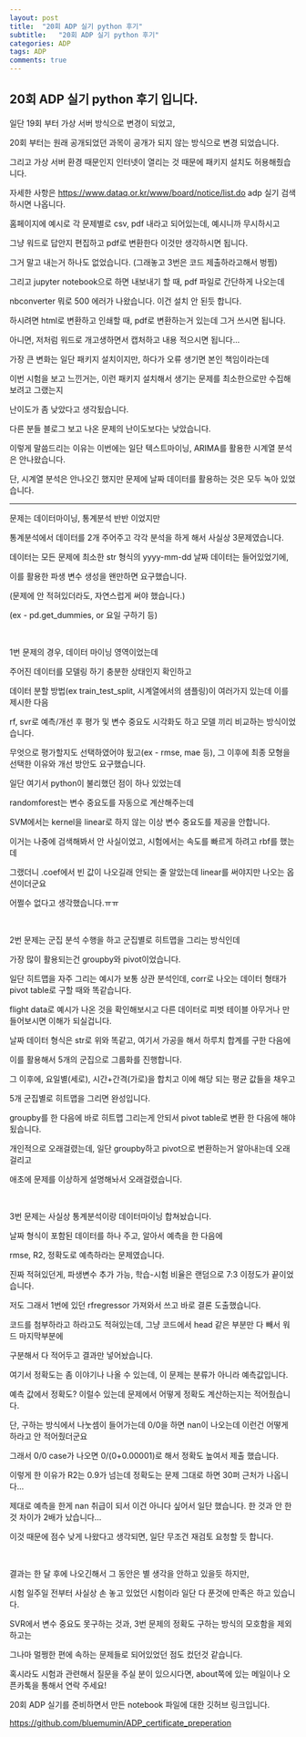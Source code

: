 ```yaml
---
layout: post
title:  "20회 ADP 실기 python 후기"
subtitle:   "20회 ADP 실기 python 후기"
categories: ADP
tags: ADP
comments: true
---
```


## 20회 ADP 실기 python 후기 입니다.

일단 19회 부터 가상 서버 방식으로 변경이 되었고, 

20회 부터는 원래 공개되었던 과목이 공개가 되지 않는 방식으로 변경 되었습니다.

그리고 가상 서버 환경 때문인지 인터넷이 열리는 것 때문에 패키지 설치도 허용해줬습니다.

자세한 사항은 <https://www.dataq.or.kr/www/board/notice/list.do> adp 실기 검색하시면 나옵니다.

홈페이지에 예시로 각 문제별로 csv, pdf 내라고 되어있는데, 예시니까 무시하시고

그냥 워드로 답안지 편집하고 pdf로 변환한다 이것만 생각하시면 됩니다.

그거 말고 내는거 하나도 없었습니다. (그래놓고 3번은 코드 제출하라고해서 벙찜)

그리고 jupyter notebook으로 하면 내보내기 할 때, pdf 파일로 간단하게 나오는데

nbconverter 뭐로 500 에러가 나왔습니다. 이건 설치 안 된듯 합니다.

하시려면 html로 변환하고 인쇄할 때, pdf로 변환하는거 있는데 그거 쓰시면 됩니다.

아니면, 저처럼 워드로 개고생하면서 캡처하고 내용 적으시면 됩니다...

가장 큰 변화는 일단 패키지 설치이지만, 하다가 오류 생기면 본인 책임이라는데

이번 시험을 보고 느낀거는, 이런 패키지 설치해서 생기는 문제를 최소한으로만 수집해보려고 그랬는지

난이도가 좀 낮았다고 생각됬습니다.

다른 분들 블로그 보고 나온 문제의 난이도보다는 낮았습니다.

이렇게 말씀드리는 이유는 이번에는 일단 텍스트마이닝, ARIMA를 활용한 시계열 분석은 안나왔습니다.

단, 시계열 분석은 안나오긴 했지만 문제에 날짜 데이터를 활용하는 것은 모두 녹아 있었습니다.

--------------------------------------

문제는 데이터마이닝, 통계분석 반반 이었지만

통계분석에서 데이터를 2개 주어주고 각각 분석을 하게 해서 사실상 3문제였습니다.

데이터는 모든 문제에 최소한 str 형식의 yyyy-mm-dd 날짜 데이터는 들어있었기에,

이를 활용한 파생 변수 생성을 왠만하면 요구했습니다.

(문제에 안 적혀있더라도, 자연스럽게 써야 했습니다.)

(ex - pd.get_dummies, or 요일 구하기 등)

<br>

1번 문제의 경우, 데이터 마이닝 영역이었는데

주어진 데이터를 모델링 하기 충분한 상태인지 확인하고

데이터 분할 방법(ex train_test_split, 시계열에서의 샘플링)이 여러가지 있는데 이를 제시한 다음

rf, svr로 예측/개선 후 평가 및 변수 중요도 시각화도 하고 모델 끼리 비교하는 방식이었습니다.

무엇으로 평가할지도 선택하였어야 됬고(ex - rmse, mae 등), 그 이후에 최종 모형을 선택한 이유와 개선 방안도 요구했습니다.

일단 여기서 python이 불리했던 점이 하나 있었는데

randomforest는 변수 중요도를 자동으로 계산해주는데

SVM에서는 kernel을 linear로 하지 않는 이상 변수 중요도를 제공을 안합니다.

이거는 나중에 검색해봐서 안 사실이었고, 시험에서는 속도를 빠르게 하려고 rbf를 했는데

그랬더니 .coef에서 빈 값이 나오길래 안되는 줄 알았는데 linear를 써야지만 나오는 옵션이더군요

어쩔수 없다고 생각했습니다.ㅠㅠ

<br>

2번 문제는 군집 분석 수행을 하고 군집별로 히트맵을 그리는 방식인데

가장 많이 활용되는건 groupby와 pivot이었습니다.

일단 히트맵을 자주 그리는 예시가 보통 상관 분석인데, corr로 나오는 데이터 형태가 pivot table로 구할 때와 똑같습니다.

flight data로 예시가 나온 것을 확인해보시고 다른 데이터로 피벗 테이블 아무거나 만들어보시면 이해가 되실겁니다.

날짜 데이터 형식은 str로 위와 똑같고, 여기서 가공을 해서 하루치 합계를 구한 다음에

이를 활용해서 5개의 군집으로 그룹화를 진행합니다.

그 이후에, 요일별(세로), 시간+간격(가로)을 합치고 이에 해당 되는 평균 값들을 채우고

5개 군집별로 히트맵을 그리면 완성입니다.

groupby를 한 다음에 바로 히트맵 그리는게 안되서 pivot table로 변환 한 다음에 해야됬습니다.

개인적으로 오래걸렸는데, 일단 groupby하고 pivot으로 변환하는거 알아내는데 오래걸리고

애초에 문제를 이상하게 설명해놔서 오래걸렸습니다.

<br>

3번 문제는 사실상 통계분석이랑 데이터마이닝 합쳐놨습니다.

날짜 형식이 포함된 데이터를 하나 주고, 알아서 예측을 한 다음에

rmse, R2, 정확도로 예측하라는 문제였습니다.

진짜 적혀있던게, 파생변수 추가 가능, 학습-시험 비율은 랜덤으로 7:3 이정도가 끝이었습니다.

저도 그래서 1번에 있던 rfregressor 가져와서 쓰고 바로 결론 도출했습니다.

코드를 첨부하라고 하라고도 적혀있는데, 그냥 코드에서 head 같은 부분만 다 빼서 워드 마지막부분에

구분해서 다 적어두고 결과만 넣어놨습니다.

여기서 정확도는 좀 이야기나 나올 수 있는데, 이 문제는 분류가 아니라 예측값입니다.

예측 값에서 정확도? 이럴수 있는데 문제에서 어떻게 정확도 계산하는지는 적어줬습니다.

단, 구하는 방식에서 나눗셈이 들어가는데 0/0을 하면 nan이 나오는데 이런건 어떻게 하라고 안 적어줬더군요

그래서 0/0 case가 나오면 0/(0+0.00001)로 해서 정확도 높여서 제출 했습니다.

이렇게 한 이유가 R2는 0.9가 넘는데 정확도는 문제 그대로 하면 30퍼 근처가 나옵니다...

제대로 예측을 한게 nan 취급이 되서 이건 아니다 싶어서 일단 했습니다. 한 것과 안 한 것 차이가 2배가 났습니다...

이것 때문에 점수 낮게 나왔다고 생각되면, 일단 무조건 재검토 요청할 듯 합니다.

<br>

결과는 한 달 후에 나오긴해서 그 동안은 별 생각을 안하고 있을듯 하지만,

시험 일주일 전부터 사실상 손 놓고 있었던 시험이라 일단 다 푼것에 만족은 하고 있습니다.

SVR에서 변수 중요도 못구하는 것과, 3번 문제의 정확도 구하는 방식의 모호함을 제외하고는

그나마 멀쩡한 편에 속하는 문제들로 되어있었던 점도 컸던것 같습니다.

혹시라도 시험과 관련해서 질문을 주실 분이 있으시다면, about쪽에 있는 메일이나 오픈카톡을 통해서 연락 주세요!

20회 ADP 실기를 준비하면서 만든 notebook 파일에 대한 깃허브 링크입니다.

<https://github.com/bluemumin/ADP_certificate_preperation>
